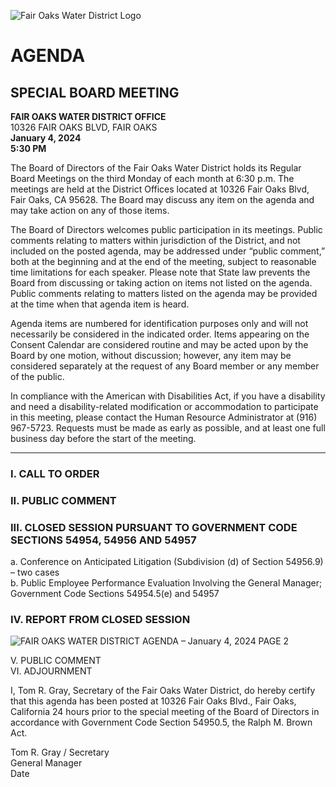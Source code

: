 <!-- Page 1 -->
![Fair Oaks Water District Logo](https://www.example.com/logo.png)

# AGENDA
## SPECIAL BOARD MEETING

**FAIR OAKS WATER DISTRICT OFFICE**  
10326 FAIR OAKS BLVD, FAIR OAKS  
**January 4, 2024**  
**5:30 PM**

The Board of Directors of the Fair Oaks Water District holds its Regular Board Meetings on the third Monday of each month at 6:30 p.m. The meetings are held at the District Offices located at 10326 Fair Oaks Blvd, Fair Oaks, CA 95628. The Board may discuss any item on the agenda and may take action on any of those items.

The Board of Directors welcomes public participation in its meetings. Public comments relating to matters within jurisdiction of the District, and not included on the posted agenda, may be addressed under “public comment,” both at the beginning and at the end of the meeting, subject to reasonable time limitations for each speaker. Please note that State law prevents the Board from discussing or taking action on items not listed on the agenda. Public comments relating to matters listed on the agenda may be provided at the time when that agenda item is heard.

Agenda items are numbered for identification purposes only and will not necessarily be considered in the indicated order. Items appearing on the Consent Calendar are considered routine and may be acted upon by the Board by one motion, without discussion; however, any item may be considered separately at the request of any Board member or any member of the public.

In compliance with the American with Disabilities Act, if you have a disability and need a disability-related modification or accommodation to participate in this meeting, please contact the Human Resource Administrator at (916) 967-5723. Requests must be made as early as possible, and at least one full business day before the start of the meeting.

---

### I. CALL TO ORDER

### II. PUBLIC COMMENT

### III. CLOSED SESSION PURSUANT TO GOVERNMENT CODE SECTIONS 54954, 54956 AND 54957
   a. Conference on Anticipated Litigation (Subdivision (d) of Section 54956.9) – two cases  
   b. Public Employee Performance Evaluation Involving the General Manager; Government Code Sections 54954.5(e) and 54957

### IV. REPORT FROM CLOSED SESSION
<!-- Page 2 -->
![FAIR OAKS WATER DISTRICT AGENDA – January 4, 2024 PAGE 2](https://via.placeholder.com/993x768.png?text=FAIR+OAKS+WATER+DISTRICT+AGENDA+%E2%80%93+January+4%2C+2024+PAGE+2)

V. PUBLIC COMMENT  
VI. ADJOURNMENT  

I, Tom R. Gray, Secretary of the Fair Oaks Water District, do hereby certify that this agenda has been posted at 10326 Fair Oaks Blvd., Fair Oaks, California 24 hours prior to the special meeting of the Board of Directors in accordance with Government Code Section 54950.5, the Ralph M. Brown Act.  

Tom R. Gray / Secretary  
General Manager  
Date  
